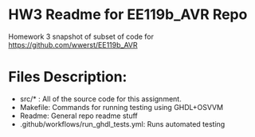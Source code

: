 # HW3 Readme for EE119b_AVR Repo

Homework 3 snapshot of subset of code for https://github.com/wwerst/EE119b_AVR

# Files Description:

- src/\* : All of the source code for this assignment.
- Makefile: Commands for running testing using GHDL+OSVVM
- Readme: General repo readme stuff
- .github/workflows/run_ghdl_tests.yml: Runs automated testing
